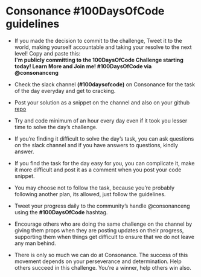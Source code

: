 # Consonance #100DaysOfCode guidelines

- If you made the decision to commit to the challenge, Tweet it to the world, making yourself accountable and taking your resolve to the next level! Copy and paste this: <br>
**I'm publicly committing to the 100DaysOfCode Challenge starting today! Learn More and Join me! #100DaysOfCode via @consonanceng**

-  Check the slack channel **(#100daysofcode)** on Consonance for the task of the day everyday and get to cracking.

- Post your solution as a snippet on the channel and also on your github [repo](https://github.com/ConsonanceNg/100_Days_of_code_submissions)

-	Try and code minimum of an hour every day even if it took you lesser time to solve the day’s challenge. 

-	If you’re finding it difficult to solve the day’s task, you can ask questions on the slack channel and if you have answers to questions, kindly answer. 

-	If you find the task for the day easy for you, you can complicate it, make it more difficult and post it as a comment when you post your code snippet.

-	You may choose not to follow the task, because you’re probably following another plan, its allowed, just follow the guidelines. 

-	Tweet your progress daily to the community’s handle @consonanceng using the **#100DaysOfCode** hashtag.

- 	Encourage others who are doing the same challenge on the channel by giving them props when they are posting updates on their progress, supporting them when things get difficult to ensure that we do not leave any man behind. 

- 	There is only so much we can do at Consonance. The success of this movement depends on your perseverance and determination. Help others succeed in this challenge. You’re a winner, help others win also.